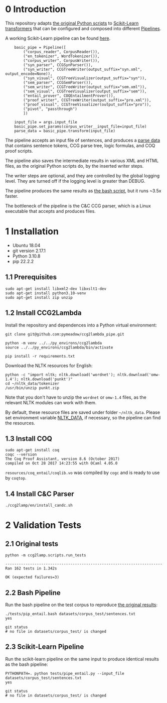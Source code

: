 # 0 Introduction

This repository adapts [the original Python scripts](./ORIG_README.md) to [Scikit-Learn transformers](https://scikit-learn.org/stable/modules/generated/sklearn.base.TransformerMixin.html) that 
can be configured and composed into different [Pipelines](https://scikit-learn.org/stable/modules/generated/sklearn.pipeline.Pipeline.html).

A working Scikit-Learn pipeline can be found [here](./tests/pipe_entail.py).

```
    basic_pipe = Pipeline([
        ("corpus_reader", CorpusReader()),
        ("en_tokenizer", WordTokenizer()),
        ("corpus_writer", CorpusWriter()),
        ("syn_parser", CCGSynParser()),
        ("syn_writer", CCGTreeWriter(output_suffix="syn.xml", output_encode=None)),
        ("syn_visual", CCGTreeVisualizer(output_suffix="syn")),
        ("sem_parser", CCGSemParser()),
        ("sem_writer", CCGTreeWriter(output_suffix="sem.xml")),
        ("sem_visual", CCGTreeVisualizer(output_suffix="sem")),
        ("entail_prover", COQEntailmentProver()),
        ("proof_writer", CCGTreeWriter(output_suffix="pro.xml")),
        ("proof_visual", CCGTreeVisualizer(output_suffix="pro")),
        ("pivot", "passthrough")
        ])

    input_file = args.input_file
    basic_pipe.set_params(corpus_writer__input_file=input_file)
    parse_data = basic_pipe.transform(input_file)
```

The pipeline accepts an input file of sentences, and produces a [parse data](ccg2lamp/pipelines/data_types.py) that contains sentence tokens, CCG parse tree, logic formulas, and COQ proof scripts.

The pipeline also saves the intermediate results in various XML and HTML files, as the original Python scripts do, by the inserted writer steps.

The writer steps are optional, and they are controlled by the global logging level. 
They are turned off if the logging level is greater than DEBUG.

The pipeline produces the same results as [the bash script](./tests/pipe_entail.bash), but 
it runs ~3.5x faster.

The bottleneck of the pipeline is the C&C CCG parser, which is a Linux executable that accepts and produces files.

# 1 Installation

* Ubuntu 18.04
* git version 2.17.1 
* Python 3.10.8
* pip 22.2.2

## 1.1 Prerequisites

```
sudo apt-get install libxml2-dev libxslt1-dev
sudo apt-get install python3.10-venv
sudo apt-get install zip unzip
```

## 1.2 Install CCG2Lambda

Install the repository and dependences into a Python virtual environment:

```
git clone git@github.com:pymeadow/ccg2lambda_pipe.git

python -m venv ../../py_environs/ccg2lambda
source ../../py_environs/ccg2lambda/bin/activate

pip install -r requirements.txt
```

Download the NLTK resources for English:

```
python -c "import nltk; nltk.download('wordnet'); nltk.download('omw-1.4'); nltk.download('punkt')"
cd ~/nltk_data/tokenizer
/usr/bin/unzip punkt.zip
```

Note that you don't have to unzip the `wordnet` or `omw-1.4` files, as the relevant NLTK modules can work with them.

By default, these resource files are saved under folder `~/nltk_data`.
Please set environment variable [NLTK_DATA](https://www.nltk.org/data.html), if necessary, so the pipeline can find the resources. 

## 1.3 Install COQ

```
sudo apt-get install coq
coqc --version
The Coq Proof Assistant, version 8.6 (October 2017)
compiled on Oct 28 2017 14:23:55 with OCaml 4.05.0
```

`resources/coq_entail/coqlib.vo` was compiled by `cogc` and is ready to use by `coqtop`.


## 1.4 Install C&C Parser

```
./ccg2lamp/en/install_candc.sh
```

# 2 Validation Tests

## 2.1 Original tests

```
python -m ccg2lamp.scripts.run_tests

----------------------------------------------------------------------
Ran 162 tests in 1.342s

OK (expected failures=3)

```

## 2.2 Bash Pipeline

Run the bash pipeline on the test corpus to reproduce [the original results](./ORIG_README.md):

```
./tests/pip_entail.bash datasets/corpus_test/sentences.txt
yes

git status
# no file in datasets/corpus_test/ is changed
```

## 2.3 Scikit-Learn Pipeline

Run the scikit-learn pipeline on the same input to produce identical results as the bash pipeline:

```
PYTHONPATH=. python tests/pipe_entail.py --input_file datasets/corpus_test/sentences.txt
yes

git status
# no file in datasets/corpus_test/ is changed
```

